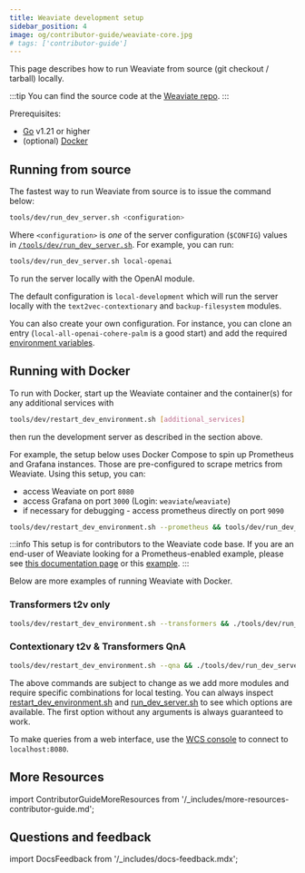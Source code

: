 ```yaml
---
title: Weaviate development setup
sidebar_position: 4
image: og/contributor-guide/weaviate-core.jpg
# tags: ['contributor-guide']
---
```

This page describes how to run Weaviate from source (git checkout / tarball) locally.

:::tip
You can find the source code at the [Weaviate repo](https://github.com/weaviate/weaviate/tree/master).
:::

Prerequisites:
* [Go](https://go.dev/dl/) v1.21 or higher
* (optional) [Docker](https://docs.docker.com/desktop/)

## Running from source

The fastest way to run Weaviate from source is to issue the command below:

```bash
tools/dev/run_dev_server.sh <configuration>
```

Where `<configuration>` is _one_ of the server configuration (`$CONFIG`) values in [`/tools/dev/run_dev_server.sh`](https://github.com/weaviate/weaviate/blob/master/tools/dev/run_dev_server.sh#L26). For example, you can run:
```bash
tools/dev/run_dev_server.sh local-openai
```

To run the server locally with the OpenAI module.

The default configuration is `local-development` which will run the server locally with the `text2vec-contextionary` and `backup-filesystem` modules.

You can also create your own configuration. For instance, you can clone an entry (`local-all-openai-cohere-palm` is a good start) and add the required [environment variables](../../weaviate/config-refs/env-vars.md).


## Running with Docker

To run with Docker, start up the Weaviate container and the container(s) for any additional services with

```bash
tools/dev/restart_dev_environment.sh [additional_services]
```

then run the development server as described in the section above.

For example, the setup below uses Docker Compose to spin up Prometheus and Grafana instances. Those are pre-configured to scrape metrics from Weaviate. Using this setup, you can:
- access Weaviate on port `8080`
- access Grafana on port `3000` (Login: `weaviate`/`weaviate`)
- if necessary for debugging -  access prometheus directly on port `9090`

```bash
tools/dev/restart_dev_environment.sh --prometheus && tools/dev/run_dev_server.sh local-no-modules
```

:::info
This setup is for contributors to the Weaviate code base. If you are an end-user of Weaviate looking for a Prometheus-enabled example, please see [this documentation page](/developers/weaviate/configuration/monitoring.md) or this [example](https://github.com/weaviate/weaviate-examples/tree/main/monitoring-prometheus-grafana).
:::

Below are more examples of running Weaviate with Docker.

### Transformers t2v only

```bash
tools/dev/restart_dev_environment.sh --transformers && ./tools/dev/run_dev_server.sh local-transformers
```

### Contextionary t2v & Transformers QnA

```bash
tools/dev/restart_dev_environment.sh --qna && ./tools/dev/run_dev_server.sh local-qna
```

The above commands are subject to change as we add more modules and require specific combinations for local testing. You can always inspect [restart_dev_environment.sh](https://github.com/weaviate/weaviate/blob/master/tools/dev/restart_dev_environment.sh) and [run_dev_server.sh](https://github.com/weaviate/weaviate/blob/master/tools/dev/run_dev_server.sh) to see which options are available. The first option without any arguments is always guaranteed to work.

To make queries from a web interface, use the [WCS console](https://console.weaviate.cloud) to connect to `localhost:8080`.

## More Resources

import ContributorGuideMoreResources from '/_includes/more-resources-contributor-guide.md';

<ContributorGuideMoreResources />

## Questions and feedback

import DocsFeedback from '/_includes/docs-feedback.mdx';

<DocsFeedback/>